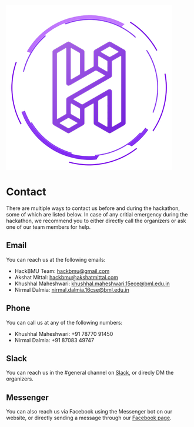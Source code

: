 [![HackBMU](assets/HackBMU.png "HackBMU")](https://hackbmu.67thmilestone.com "HackBMU")
# Contact
There are multiple ways to contact us before and during the hackathon, some of which are listed below. In case of any critial emergency during the hackathon, we recommend you to either directly call the organizers or ask one of our team members for help.

## Email
You can reach us at the following emails:

- HackBMU Team: hackbmu@gmail.com
- Akshat Mittal: hackbmu@akshatmittal.com
- Khushhal Maheshwari: khushhal.maheshwari.15ece@bml.edu.in
- Nirmal Dalmia: nirmal.dalmia.16cse@bml.edu.in

## Phone
You can call us at any of the following numbers:

- Khushhal Maheshwari: +91 78770 91450 
- Nirmal Dalmia: +91 87083 49747

## Slack
You can reach us in the #general channel on [Slack](https://hackbmu.slack.com/ "Slack"), or direcly DM the organizers.

## Messenger
You can also reach us via Facebook using the Messenger bot on our website, or directly sending a message through our [Facebook page](https://www.facebook.com/HackBMU "Facebook").
